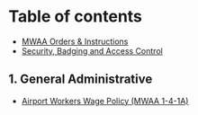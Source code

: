 # Table of contents

* [MWAA Orders & Instructions](README.md)
* [Security, Badging and Access Control](security-badging-and-access-control.md)

## 1. General Administrative

* [Airport Workers Wage Policy \(MWAA 1-4-1A\)](1.-general-administrative/airport-workers-wage-policy-mwaa-1-4-1a.md)

